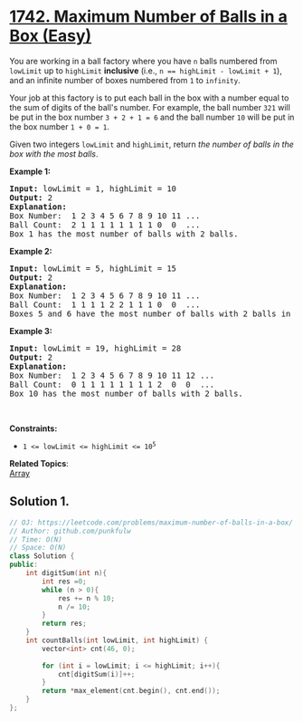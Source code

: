 # [1742. Maximum Number of Balls in a Box (Easy)](https://leetcode.com/problems/maximum-number-of-balls-in-a-box/)

<p>You are working in a ball factory where you have <code>n</code> balls numbered from <code>lowLimit</code> up to <code>highLimit</code> <b>inclusive</b> 
  (i.e., <code>n == highLimit - lowLimit + 1</code>), 
  and an infinite number of boxes numbered from <code>1</code> to <code>infinity</code>.</p>

<p>Your job at this factory is to put each ball in the box with a number equal to the sum of digits of the ball's number. 
  For example, the ball number <code>321</code> will be put in the box number <code>3 + 2 + 1 = 6</code> and the ball number <code>10</code> will be put in the box number <code>1 + 0 = 1</code>.</p>

<p>Given two integers <code>lowLimit</code> and <code>highLimit</code>, return <em>the number of balls in the box with the most balls</em>.</p>

<p><strong>Example 1:</strong></p>

<pre><strong>Input:</strong> lowLimit = 1, highLimit = 10
<strong>Output:</strong> 2
<strong>Explanation: </strong> 
Box Number:  1 2 3 4 5 6 7 8 9 10 11 ...
Ball Count:  2 1 1 1 1 1 1 1 1 0  0  ...
Box 1 has the most number of balls with 2 balls.
</pre>

<p><strong>Example 2:</strong></p>

<pre><strong>Input:</strong> lowLimit = 5, highLimit = 15
<strong>Output:</strong> 2
<strong>Explanation: </strong> 
Box Number:  1 2 3 4 5 6 7 8 9 10 11 ...
Ball Count:  1 1 1 1 2 2 1 1 1 0  0  ...
Boxes 5 and 6 have the most number of balls with 2 balls in each.
</pre>

<p><strong>Example 3:</strong></p>

<pre><strong>Input:</strong> lowLimit = 19, highLimit = 28
<strong>Output:</strong> 2
<strong>Explanation: </strong> 
Box Number:  1 2 3 4 5 6 7 8 9 10 11 12 ...
Ball Count:  0 1 1 1 1 1 1 1 1 2  0  0  ...
Box 10 has the most number of balls with 2 balls.
</pre>



<p>&nbsp;</p>
<p><strong>Constraints:</strong></p>

<ul>
  <li><code>1 &lt;= lowLimit &lt;= highLimit &lt;= 10<sup>5</sup></code></li>
</ul>

**Related Topics**:  
[Array](https://leetcode.com/tag/array/)


## Solution 1.

```cpp
// OJ: https://leetcode.com/problems/maximum-number-of-balls-in-a-box/
// Author: github.com/punkfulw
// Time: O(N)
// Space: O(N)
class Solution {
public:
    int digitSum(int n){
        int res =0;
        while (n > 0){
            res += n % 10;
            n /= 10;
        }
        return res;
    }
    int countBalls(int lowLimit, int highLimit) {
        vector<int> cnt(46, 0);
        
        for (int i = lowLimit; i <= highLimit; i++){
            cnt[digitSum(i)]++;
        }
        return *max_element(cnt.begin(), cnt.end());
    }
};
```

